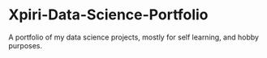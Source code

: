 # Xpiri-Data-Science-Portfolio
A portfolio of my data science projects, mostly for self learning, and hobby purposes.
